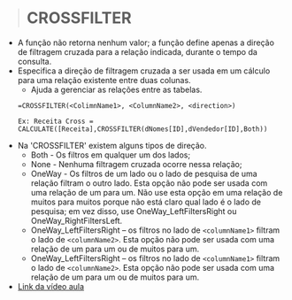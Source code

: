 ># CROSSFILTER
* A função não retorna nenhum valor; a função define apenas a direção de filtragem cruzada para a relação indicada, durante o tempo da consulta.
* Especifica a direção de filtragem cruzada a ser usada em um cálculo para uma relação existente entre duas colunas.
    * Ajuda a gerenciar as relações entre as tabelas.
    ```
    =CROSSFILTER(<ColimnName1>, <ColumnName2>, <direction>)

    Ex: Receita Cross = CALCULATE([Receita],CROSSFILTER(dNomes[ID],dVendedor[ID],Both))

    ```
* Na 'CROSSFILTER' existem alguns tipos de direção.
  * Both - Os filtros em qualquer um dos lados;
  * None - Nenhuma filtragem cruzada ocorre nessa relação;
  * OneWay - Os filtros de um lado ou o lado de pesquisa de uma relação filtram o outro lado. Esta opção não pode ser usada com uma relação de um para um. Não use esta opção em uma relação de muitos para muitos porque não está claro qual lado é o lado de pesquisa; em vez disso, use OneWay_LeftFiltersRight ou OneWay_RightFiltersLeft.
  * OneWay_LeftFiltersRight – os filtros no lado de ```<columnName1>``` filtram o lado de ```<columnName2>```. Esta opção não pode ser usada com uma relação de um para um ou de muitos para um.
  * OneWay_LeftFiltersRight – os filtros no lado de ```<columnName1>``` filtram o lado de ```<columnName2>```. Esta opção não pode ser usada com uma relação de um para um ou de muitos para um.
* [Link da vídeo aula](https://www.youtube.com/watch?v=Gzpr1jpUEi4&list=PLWfPHxJoa7zvhuFU0saAaZsCVkrjDRGaN&index=12)